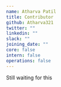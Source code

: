 ```yaml
---
name: Atharva Patil
title: Contributor
github: Atharva321
twitter: ""
linkedin: ""
slack: ""
joining_date: ""
core: false
intern: false
operations: false
---
```


Still waiting for this
